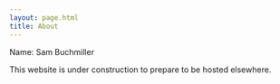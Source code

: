 ```yaml
---
layout: page.html
title: About
---
```

Name: Sam Buchmiller

This website is under construction to prepare to be hosted elsewhere.
